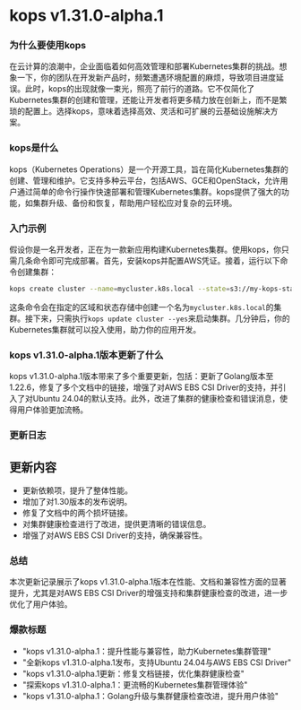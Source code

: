 # kops v1.31.0-alpha.1
### 为什么要使用kops

在云计算的浪潮中，企业面临着如何高效管理和部署Kubernetes集群的挑战。想象一下，你的团队在开发新产品时，频繁遭遇环境配置的麻烦，导致项目进度延误。此时，kops的出现就像一束光，照亮了前行的道路。它不仅简化了Kubernetes集群的创建和管理，还能让开发者将更多精力放在创新上，而不是繁琐的配置上。选择kops，意味着选择高效、灵活和可扩展的云基础设施解决方案。

### kops是什么

kops（Kubernetes Operations）是一个开源工具，旨在简化Kubernetes集群的创建、管理和维护。它支持多种云平台，包括AWS、GCE和OpenStack，允许用户通过简单的命令行操作快速部署和管理Kubernetes集群。kops提供了强大的功能，如集群升级、备份和恢复，帮助用户轻松应对复杂的云环境。

### 入门示例

假设你是一名开发者，正在为一款新应用构建Kubernetes集群。使用kops，你只需几条命令即可完成部署。首先，安装kops并配置AWS凭证。接着，运行以下命令创建集群：

```bash
kops create cluster --name=mycluster.k8s.local --state=s3://my-kops-state --zones=us-east-1a
```

这条命令会在指定的区域和状态存储中创建一个名为`mycluster.k8s.local`的集群。接下来，只需执行`kops update cluster --yes`来启动集群。几分钟后，你的Kubernetes集群就可以投入使用，助力你的应用开发。

### kops v1.31.0-alpha.1版本更新了什么

kops v1.31.0-alpha.1版本带来了多个重要更新，包括：更新了Golang版本至1.22.6，修复了多个文档中的链接，增强了对AWS EBS CSI Driver的支持，并引入了对Ubuntu 24.04的默认支持。此外，改进了集群的健康检查和错误消息，使得用户体验更加流畅。

### 更新日志

## 更新内容
- 更新依赖项，提升了整体性能。
- 增加了对1.30版本的发布说明。
- 修复了文档中的两个损坏链接。
- 对集群健康检查进行了改进，提供更清晰的错误信息。
- 增强了对AWS EBS CSI Driver的支持，确保兼容性。

### 总结

本次更新记录展示了kops v1.31.0-alpha.1版本在性能、文档和兼容性方面的显著提升，尤其是对AWS EBS CSI Driver的增强支持和集群健康检查的改进，进一步优化了用户体验。

### 爆款标题

- "kops v1.31.0-alpha.1：提升性能与兼容性，助力Kubernetes集群管理"
- "全新kops v1.31.0-alpha.1发布，支持Ubuntu 24.04与AWS EBS CSI Driver"
- "kops v1.31.0-alpha.1更新：修复文档链接，优化集群健康检查"
- "探索kops v1.31.0-alpha.1：更流畅的Kubernetes集群管理体验"
- "kops v1.31.0-alpha.1：Golang升级与集群健康检查改进，提升用户体验"